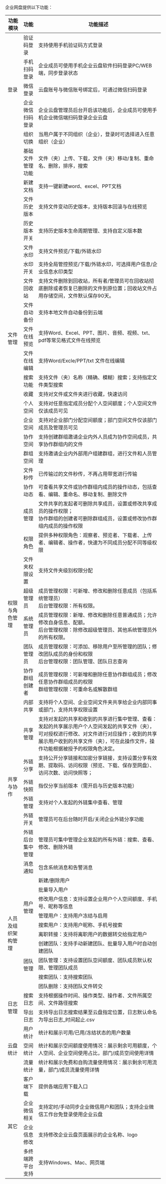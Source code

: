 企业网盘提供以下功能：
<table>
<thead>
  <tr>
    <th>功能模块</th>
    <th>功能</th>
    <th>功能描述</th>
  </tr>
</thead>
<tbody>
  <tr>
    <td rowspan="5">登录</td>
    <td>验证码登录</td>
    <td>支持使用手机验证码方式登录</td>
  </tr>
  <tr>
    <td>手机扫码登录</td>
    <td>企业成员可使用手机企业云盘软件扫码登录PC/WEB端，同步登录状态</td>
  </tr>
  <tr>
    <td>微信登录</td>
    <td>云盘账号与微信账号绑定后，可通过微信扫码登录</td>
  </tr>
  <tr>
    <td>企业微信扫码登录</td>
    <td>企业云盘管理员后台开启该功能后，企业成员可使用手机企业微信端扫码登录企业云盘</td>
  </tr>
  <tr>
    <td>组织切换</td>
    <td>当用户属于不同组织（企业），登录时可选择进入任意组织（企业）</td>
  </tr>
  <tr>
    <td rowspan="19">文件管理</td>
    <td>基础文件管理功能</td>
    <td>文件（夹）上传、下载，文件（夹）移动/复制、重命名、删除，排序，搜索</td>
  </tr>
  <tr>
    <td>新建文档</td>
    <td>支持一键新建word、excel、PPT文档</td>
  </tr>
  <tr>
    <td>文件历史版本</td>
    <td>支持文件变动历史版本，支持版本回滚与在线预览</td>
  </tr>
  <tr>
    <td>历史版本开关</td>
    <td>支持历史版本生命周期管理、支持自定义版本数</td>
  </tr>
  <tr>
    <td>文件水印</td>
    <td>支持文件预览/下载/外链水印</td>
  </tr>
  <tr>
    <td>水印开关</td>
    <td>支持全局管控预览/下载/外链水印，可选择用户信息/企业信息水印类型</td>
  </tr>
  <tr>
    <td>文件回收站</td>
    <td>支持文件删除到回收站，所有者/管理员可在回收站彻底删除或者恢复已删除的文件到原位置；回收站文件占用存储空间，文件默认保存90天。</td>
  </tr>
  <tr>
    <td>文件自动备份</td>
    <td>支持本地文件自动备份到云端</td>
  </tr>
  <tr>
    <td>文件在线预览</td>
    <td>支持Word、Excel、PPT、图片、音频、视频、txt、pdf等常见格式文件在线预览</td>
  </tr>
  <tr>
    <td>文件在线编辑</td>
    <td>支持Word/Excle/PPT/txt 文件在线编辑</td>
  </tr>
  <tr>
    <td>搜索功能</td>
    <td>支持文件（夹）名称（精确、模糊）搜索；支持指定文件类型搜索</td>
  </tr>
  <tr>
    <td>收藏</td>
    <td>支持对文件或文件夹进行收藏，快速访问</td>
  </tr>
  <tr>
    <td>个人空间</td>
    <td>支持对任意指定成员分配个人空间额度；个人空间文件仅该成员可见</td>
  </tr>
  <tr>
    <td>企业空间</td>
    <td>支持对企业部门分配空间额度；部门空间文件仅该部门成员及管理员可见</td>
  </tr>
  <tr>
    <td>协作空间</td>
    <td>支持创建群组邀请企业内外人员成为协作空间成员，共享协作群组内的文件</td>
  </tr>
  <tr>
    <td>群组空间</td>
    <td>支持邀请企业内外部用户组建群组，进行文件和人员管理</td>
  </tr>
  <tr>
    <td>文件秒传</td>
    <td>已传输过的文件秒传，不再占用带宽进行传输</td>
  </tr>
  <tr>
    <td>协作动态</td>
    <td>可查看共享文件或协作群组内成员的操作动态，包括查看、编辑、重命名、移动复制、删除文件</td>
  </tr>
  <tr>
    <td>成员管理</td>
    <td>文件共享的发起者可删除共享成员，设置或修改共享成员的操作权限；<br>协作群组的创建者可删除群组成员，设置或修改协作群组内成员的操作权限</td>
  </tr>
  <tr>
    <td rowspan="6">权限与角色管理</td>
    <td>权限角色</td>
    <td>提供多种权限角色：观察者、预览者、下载者、上传者、编辑者、操作者，快速为不同成员分配不同等级权限</td>
  </tr>
  <tr>
    <td>文件夹权限设置</td>
    <td>支持文件夹级别权限分配</td>
  </tr>
  <tr>
    <td>超级管理员</td>
    <td>成员管理权限：可新增、修改和删除任意成员（包括系统管理员）<br>后台管理权限：所有权限。</td>
  </tr>
  <tr>
    <td>系统管理员</td>
    <td>成员管理权限：新增、修改和删除任意普通成员；允许修改自身信息、配额。<br>后台管理权限：除修改超级管理员、其他系统管理员外的所有权限。</td>
  </tr>
  <tr>
    <td>团队管理员</td>
    <td>成员管理权限：可添加、移除用户至所管理的团队；修改团队成员的身份和权限<br>后台管理权限：团队管理、团队日志查询</td>
  </tr>
  <tr>
    <td>协作群组创建者</td>
    <td>成员管理权限：可新增和删除任意协作群组成员；修改任意协作群组成员的权限<br>群组管理权限：可重命名或解散群组</td>
  </tr>
  <tr>
    <td rowspan="8">共享与协作</td>
    <td>内部共享</td>
    <td>支持将个人空间、企业空间文件夹共享给企业内部同事或部门，支持共享权限设置</td>
  </tr>
  <tr>
    <td>共享管理</td>
    <td>支持对发起的共享和收到的共享进行集中管理、查看：发起的共享展示用户个人空间发起的共享文件（夹），可对授权进行修改、对文件进行对应操作；收到的共享展示用户收到的共享文件（夹），可在此操作文件，操作功能根据被授予的权限角色决定。</td>
  </tr>
  <tr>
    <td>外链分享</td>
    <td>支持公开分享链接和加密分享链接，支持设置分享有效期、提取码、访问权限（预览、下载、保存至网盘）、访问次数、访问快照等；</td>
  </tr>
  <tr>
    <td>外链快照</td>
    <td>指仅分享当前版本（需开启与历史版本功能）</td>
  </tr>
  <tr>
    <td>外链管理</td>
    <td>支持对个人发起的外链集中查看、管理</td>
  </tr>
  <tr>
    <td>外链开关</td>
    <td>管理员可在后台随时开启/关闭企业外链分享功能</td>
  </tr>
  <tr>
    <td>外链后台集中管理</td>
    <td>管理员可集中管理企业发起的所有外链：搜索、查看、修改、删除外链</td>
  </tr>
  <tr>
    <td>消息通知</td>
    <td>包含系统消息和告警消息</td>
  </tr>
  <tr>
    <td rowspan="10">人员及组织架构管理</td>
    <td rowspan="6">用户管理</td>
    <td>新建/删除用户</td>
  </tr>
  <tr>
    <td>批量导入用户</td>
  </tr>
  <tr>
    <td>修改用户信息：支持设置企业用户个人空间额度、手机号、昵称等信息</td>
  </tr>
  <tr>
    <td>管理用户：支持用户冻结与启用</td>
  </tr>
  <tr>
    <td>搜索用户：支持用户昵称、手机号搜索</td>
  </tr>
  <tr>
    <td>离职转接：支持将离职用户的数据转交给指定用户</td>
  </tr>
  <tr>
    <td rowspan="4">团队管理</td>
    <td>创建团队：支持手动新建团队、批量导入用户时自动创建团队</td>
  </tr>
  <tr>
    <td>团队管理：支持设置团队空间额度、团队成员默认权限、管理团队成员</td>
  </tr>
  <tr>
    <td>搜索团队：支持搜索团队</td>
  </tr>
  <tr>
    <td>团队删除：支持团队文件转交</td>
  </tr>
  <tr>
    <td rowspan="2">日志管理</td>
    <td>搜索日志</td>
    <td>支持根据操作时间、操作类型、操作者、文件所属空间、文件路径搜索</td>
  </tr>
  <tr>
    <td>导出日志</td>
    <td>支持导出日志搜索结果至云盘指定位置，日志默认命名为导出日志_时间起止.csv</td>
  </tr>
  <tr>
    <td rowspan="3">云盘统计</td>
    <td>用户统计</td>
    <td>统计和展示可用/已用/冻结状态的用户数量</td>
  </tr>
  <tr>
    <td>空间统计</td>
    <td>统计和展示空间额度使用情况：展示剩余可用额度，个人空间、企业空间使用占比，部门/成员空间使用详情</td>
  </tr>
  <tr>
    <td>流量统计</td>
    <td>统计和展示免费和自购流量使用情况：展示剩余可用流量，部门/成员流量使用详情</td>
  </tr>
  <tr>
    <td rowspan="4">其它</td>
    <td>客户端下载</td>
    <td>提供各端应用下载入口</td>
  </tr>
  <tr>
    <td>企业微信相关</td>
    <td>支持定时/手动同步企业微信用户和团队；支持企业微信工作台免登录使用企业云盘</td>
  </tr>
  <tr>
    <td>企业信息修改</td>
    <td>支持修改企业云盘页面展示的企业名称、logo</td>
  </tr>
  <tr>
    <td>多终端跨平台支持</td>
    <td>支持Windows、Mac、网页端</td>
  </tr>
</tbody>
</table>
